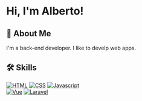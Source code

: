 
# Hi, I'm Alberto!


## 🚀 About Me
I'm a back-end developer.
I like to develp web apps. 

## 🛠 Skills
[![HTML](https://img.shields.io/badge/HTML5-E34F26?style=for-the-badge&logo=html5&logoColor=white)](https://github.com/olmos-dev)
[![CSS](https://img.shields.io/badge/CSS3-1572B6?style=for-the-badge&logo=css3&logoColor=white)](https://github.com/olmos-dev)
[![Javascript](https://img.shields.io/badge/JavaScript-323330?style=for-the-badge&logo=javascript&logoColor=F7DF1E)](https://github.com/olmos-dev)\
[![Vue](https://img.shields.io/badge/Vue.js-35495E?style=for-the-badge&logo=vuedotjs&logoColor=4FC08D)](https://vuejs.org/)
[![Laravel](https://img.shields.io/badge/Laravel-FF2D20?style=for-the-badge&logo=laravel&logoColor=white)](https://vuejs.org/)






<!--
**olmos-dev/olmos-dev** is a ✨ _special_ ✨ repository because its `README.md` (this file) appears on your GitHub profile.

Here are some ideas to get you started:

- 🔭 I’m currently working on ...
- 🌱 I’m currently learning ...
- 👯 I’m looking to collaborate on ...
- 🤔 I’m looking for help with ...
- 💬 Ask me about ...
- 📫 How to reach me: ...
- 😄 Pronouns: ...
- ⚡ Fun fact: ...
-->
